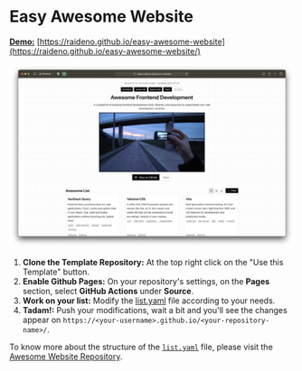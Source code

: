 # Easy Awesome Website

**[Demo:](https://raideno.github.io/easy-awesome-website/)** [https://raideno.github.io/easy-awesome-website](https://raideno.github.io/easy-awesome-website/)

![website-preview](./assets/preview.png)

1. **Clone the Template Repository:** At the top right click on the "Use this Template" button.
2. **Enable Github Pages:** On your repository's settings, on the **Pages** section, select **GitHub Actions** under **Source**.
3. **Work on your list:** Modify the [list.yaml](./list.yaml) file according to your needs.
4. **Tadam!:** Push your modifications, wait a bit and you'll see the changes appear on `https://<your-username>.github.io/<your-repository-name>/`.

To know more about the structure of the [`list.yaml`](./list.yaml) file, please visit the [Awesome Website Repository](https://github.com/raideno/awesome-website).
